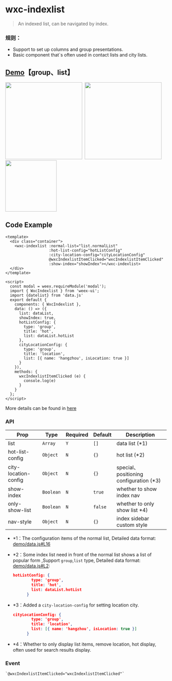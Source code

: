 # wxc-indexlist 

> An indexed list, can be navigated by index.

### 规则：
- Support to set up columns and group presentations.
- Basic component that`s often used in contact lists and city lists.
    
## [Demo](https://h5.m.taobao.com/trip/wxc-indexlist/index.html?_wx_tpl=https%3A%2F%2Fh5.m.taobao.com%2Ftrip%2Fwxc-indexlist%2Fdemo%2Findex.native-min.js)【group、list】
<img src="https://gw.alipayobjects.com/zos/rmsportal/MQBwOrcmQyMwUwPppoPo.gif" width="240"/>&nbsp;&nbsp;<img src="https://gw.alipayobjects.com/zos/rmsportal/USnVdDeDTNIkrMomOOpO.gif" width="240"/>&nbsp;&nbsp;<img src="https://img.alicdn.com/tfs/TB1qK2USpXXXXbSXpXXXXXXXXXX-200-200.png" width="160"/>


## Code Example

```vue
<template>
  <div class="container">
    <wxc-indexlist :normal-list="list.normalList"
                   :hot-list-config="hotListConfig"
                   :city-location-config="cityLocationConfig"
                   @wxcIndexlistItemClicked="wxcIndexlistItemClicked"
                   :show-index="showIndex"></wxc-indexlist>
  </div>
</template>

<script>
  const modal = weex.requireModule('modal');
  import { WxcIndexlist } from 'weex-ui';
  import {datelist} from 'data.js'
  export default {
    components: { WxcIndexlist },
    data: () => ({
      list: dataList,
      showIndex: true,
      hotListConfig: {
        type: 'group',
        title: 'hot',
        list: dataList.hotList
      },
      cityLocationConfig: {
        type: 'group',
        title: 'location',
        list: [{ name: 'hangzhou', isLocation: true }]
      }
    }),
    methods: {
      wxcIndexlistItemClicked (e) {
        console.log(e)
      }
    }
  };
</script>
```

More details can be found in [here](https://github.com/alibaba/weex-ui/blob/master/example/indexlist/index.vue)

### API

| Prop | Type | Required | Default | Description |
|-------------|------------|--------|-----|-----|
| list | `Array` |`Y`| `[]` |data list (*1)|
| hot-list-config | `Object` | `N`|`{}` | hot list (*2) |
| city-location-config | `Object` | `N`|`{}` | special、positioning configuration (*3) |
| show-index | `Boolean` |`N`| `true` |  whether to show index nav | 
| only-show-list | `Boolean` | `N`|`false` |  whether to only show list *4) |
| nav-style | `Object` |`N`| `{}` |  index sidebar custom style |

- *1：The configuration items of the normal list, Detailed data format: [demo/data.js#L16](https://github.com/alibaba/weex-ui/blob/master/example/indexlist/data.js#L16)
- *2：Some index list need in front of the normal list shows a list of popular form ,Support `group`,`list` type, Detailed data format: [demo/data.js#L2](https://github.com/alibaba/weex-ui/blob/master/example/indexlist/data.js#L2): 

   ```json
   hotListConfig: {
           type: 'group',
           title: 'hot',
           list: dataList.hotList
         }
   ```
   
- *3：Added a `city-location-config` for setting location city.

   ```json
   cityLocationConfig: {
           type: 'group',
           title: 'location',
           list: [{ name: 'hangzhou', isLocation: true }]
         }
   ```
- *4：Whether to only display list items, remove location, hot display, often used for search results display.

### Event

```
`@wxcIndexlistItemClicked="wxcIndexlistItemClicked"`
```

